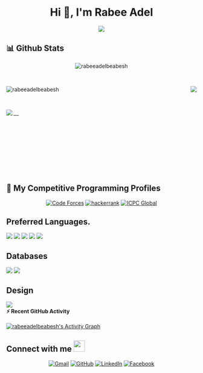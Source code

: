 <!--
**rabeeadelbeabesh/rabeeadelbeabesh** is a ✨ _special_ ✨ repository because its `README.md` (this file) appears on your GitHub profile.

Here are some ideas to get you started:

- 🔭 I’m currently working on ...
- 🌱 I’m currently learning ...
- 👯 I’m looking to collaborate on ...
- 🤔 I’m looking for help with ...
- 💬 Ask me about ...
- 📫 How to reach me: ...
- 😄 Pronouns: ...
- ⚡ Fun fact: ...
-->
<h1 align="center">Hi 👋, I'm Rabee Adel</h1>
<p align="center">
  <a href="https://github.com/DenverCoder1/readme-typing-svg"><img src="https://readme-typing-svg.herokuapp.com?lines=junior+software+engineer+from+Egypt;Competitive+Programmer;ACPC+2020+Finalist;%20Data%20+structures%20|%20Algorithms%20|object%20+oriented%20+programming%20;%20Database%20+Design%20and%20SQL%20Query%20;&center=true&width=800&height=60"></a>
</p>

## 📊 Github Stats


<p align="center"> 
	<img src="https://komarev.com/ghpvc/?username=rabeeadelbeabesh&label=Profile%20views&color=0e75b6&style=plastic" alt="rabeeadelbeabesh" /> 
</p>
<br>
<p align="left"><img src="https://github-readme-streak-stats.herokuapp.com/?user=rabeeadelbeabesh&theme=algolia" alt="rabeeadelbeabesh" />	
<a href="https://github.com/ahmed1amen">
  <img align="right" src="https://github-readme-stats.vercel.app/api/top-langs/?username=rabeeadelbeabesh&theme=algolia" /></a>	</p>
<br>
<p >
<a href="https://github.com/rabeeadelbeabesh">
  <img align="left" src="https://github-readme-stats.vercel.app/api?username=rabeeadelbeabesh&count_private=true&theme=algolia" /> </a></p>
<br><br><br><br><br><br><br><br>

## 👀 My Competitive Programming Profiles

<p align="center">
  <a href="https://codeforces.com/profile/Rabee_Adel"><img src="https://img.icons8.com/external-tal-revivo-shadow-tal-revivo/50/000000/external-codeforces-programming-competitions-and-contests-programming-community-logo-shadow-tal-revivo.png" alt="Code Forces"/></a>
	<a href="https://www.hackerrank.com/Rabee_Adel"><img src="https://i.ibb.co/YWFwss3/Cvc.png" alt="hackerrank"/></a>
	<a href="https://icpc.global/ICPCID/4HLFWCBC0R6X"><img src="https://i.ibb.co/6J0r7rW/Daco-5610880.png" alt="ICPC Global"/></a>
</p>

## Preferred Languages.
<div>
<img src="https://img.shields.io/badge/c++-%2300ADD8.svg?&style=for-the-badge&logo=c&logoColor=white"/>
 <img src="https://img.shields.io/badge/python-%23777BB4.svg?&style=for-the-badge&logo=python&logoColor=white"/>
<img src="https://img.shields.io/badge/kotlin-%23777BB4.svg?&style=for-the-badge&logo=kotlin&logoColor=white"/>
<img src="https://img.shields.io/badge/C%23-darkgreen?&style=for-the-badge&logo=c-sharp&logoColor=white"/>
<img src="https://img.shields.io/badge/java-%23ED8B00.svg?&style=for-the-badge&logo=java&logoColor=white"/>
</div>



## Databases
<div>
<img src="https://img.shields.io/badge/mysql-black?&style=for-the-badge&logo=mysql&logoColor=white"/>
<img src ="https://img.shields.io/badge/sql-%234ea94b.svg?&style=for-the-badge&logo=SQL&logoColor=white"/>
</div>


## Design
<img src="https://img.shields.io/badge/adobe%20xd%20-%23FF26BE.svg?&style=for-the-badge&logo=adobe%20xd&logoColor=white"/>


 <summary><b>⚡ Recent GitHub Activity</b></summary>
  <br/>
<a href="https://github.com/rabeeadelbeabesh"><img alt="rabeeadelbeabesh's Activity Graph" src="https://activity-graph.herokuapp.com/graph?username=rabeeadelbeabesh&custom_title=rabeeadelbeabesh's%20Contribution%20Graph&theme=react-dark" /></a>
  <br/>
  
  
## Connect with me <img src="https://media.giphy.com/media/iY8CRBdQXODJSCERIr/giphy.gif" width="30px">

<p align="center">
	<a href="mailto:rabeeadelbeabesh@gmail.com"><img img src="https://img.shields.io/badge/gmail-%23EA4335.svg?style=plastic&logo=gmail&logoColor=white" alt="Gmail"/></a>
	<a href="https://github.com/rabeeadelbeabesh"><img src="https://img.shields.io/badge/github-%23181717.svg?style=plastic&logo=github&logoColor=white" alt="GitHub"/></a>
	<a href="https://www.linkedin.com/in/rabee-adel-287517187/"><img src="https://img.shields.io/badge/linkedin-%230A66C2.svg?style=plastic&logo=linkedin&logoColor=white" alt="LinkedIn"/></a>
	<a href="https://www.facebook.com/profile.php?id=100004191377620"><img src="https://img.shields.io/badge/facebook-%231877F2.svg?style=plastic&logo=facebook&logoColor=white" alt="Facebook"/</a>

</p>
